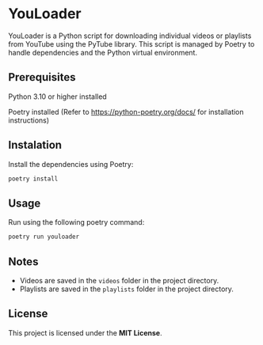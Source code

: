 # YouLoader

YouLoader is a Python script for downloading individual videos or playlists from YouTube using the PyTube library. This script is managed by Poetry to handle dependencies and the Python virtual environment.

## Prerequisites

Python 3.10 or higher installed

Poetry installed (Refer to https://python-poetry.org/docs/ for installation instructions)

## Instalation

Install the dependencies using Poetry:

```bash
poetry install
```

## Usage

Run using the following poetry command:

```bash
poetry run youloader
```

## Notes

- Videos are saved in the `videos` folder in the project directory.
- Playlists are saved in the `playlists` folder in the project directory.

## License

This project is licensed under the **MIT License**.
